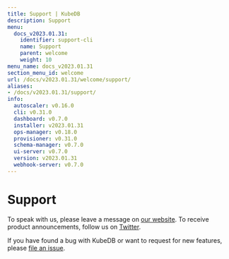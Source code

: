 ```yaml
---
title: Support | KubeDB
description: Support
menu:
  docs_v2023.01.31:
    identifier: support-cli
    name: Support
    parent: welcome
    weight: 10
menu_name: docs_v2023.01.31
section_menu_id: welcome
url: /docs/v2023.01.31/welcome/support/
aliases:
- /docs/v2023.01.31/support/
info:
  autoscaler: v0.16.0
  cli: v0.31.0
  dashboard: v0.7.0
  installer: v2023.01.31
  ops-manager: v0.18.0
  provisioner: v0.31.0
  schema-manager: v0.7.0
  ui-server: v0.7.0
  version: v2023.01.31
  webhook-server: v0.7.0
---
```


# Support

To speak with us, please leave a message on [our website](https://appscode.com/contact/). To receive product announcements, follow us on [Twitter](https://twitter.com/KubeDB).

If you have found a bug with KubeDB or want to request for new features, please [file an issue](https://github.com/kubedb/project/issues/new).
